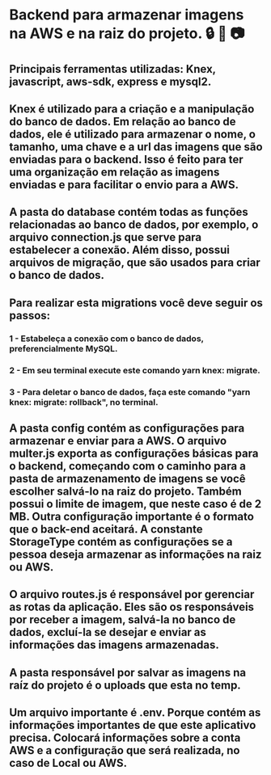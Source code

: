 # Backend para armazenar imagens na AWS e na raiz do projeto. :lock: :floppy_disk: :camera:

## Principais ferramentas utilizadas: Knex, javascript, aws-sdk, express e mysql2.

## Knex é utilizado para a criação e a manipulação do banco de dados. Em relação ao banco de dados, ele é utilizado para armazenar o nome, o tamanho, uma chave e a url das imagens que são enviadas para o backend. Isso é feito para ter uma organização em relação as imagens enviadas e para facilitar o envio para a AWS.

## A pasta do database contém todas as funções relacionadas ao banco de dados, por exemplo, o arquivo connection.js que serve para estabelecer a conexão. Além disso, possui arquivos de migração, que são usados para criar o banco de dados.
## Para realizar esta migrations você deve seguir os passos:
### 1 - Estabeleça a conexão com o banco de dados, preferencialmente MySQL.
### 2 - Em seu terminal execute este comando yarn knex: migrate.
### 3 - Para deletar o banco de dados, faça este comando "yarn knex: migrate: rollback", no terminal.

## A pasta config contém as configurações para armazenar e enviar para a AWS. O arquivo multer.js exporta as configurações básicas para o backend, começando com o caminho para a pasta de armazenamento de imagens se você escolher salvá-lo na raiz do projeto. Também possui o limite de imagem, que neste caso é de 2 MB. Outra configuração importante é o formato que o back-end aceitará. A constante StorageType contém as configurações se a pessoa deseja armazenar as informações na raiz ou AWS.

## O arquivo routes.js é responsável por gerenciar as rotas da aplicação. Eles são os responsáveis por receber a imagem, salvá-la no banco de dados, excluí-la se desejar e enviar as informações das imagens armazenadas.

## A pasta responsável por salvar as imagens na raíz do projeto é o uploads que esta no temp.

## Um arquivo importante é .env. Porque contém as informações importantes de que este aplicativo precisa. Colocará informações sobre a conta AWS e a configuração que será realizada, no caso de Local ou AWS.
